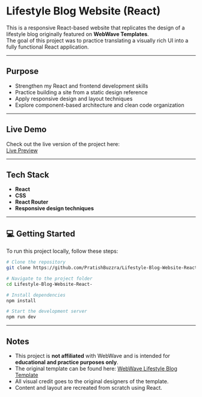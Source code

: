 # Lifestyle Blog Website (React)

This is a responsive React-based website that replicates the design of a lifestyle blog originally featured on **WebWave Templates**.  
The goal of this project was to practice translating a visually rich UI into a fully functional React application.

---

##  Purpose
- Strengthen my React and frontend development skills  
- Practice building a site from a static design reference  
- Apply responsive design and layout techniques  
- Explore component-based architecture and clean code organization  

---

##  Live Demo
Check out the live version of the project here:  
[Live Preview](https://lifestyle-blog-website-react.vercel.app/)

---

##  Tech Stack
- **React**  
- **CSS**  
- **React Router**   
- **Responsive design techniques**  

---

## 💻 Getting Started

To run this project locally, follow these steps:

```bash
# Clone the repository
git clone https://github.com/PratishBuzzra/Lifestyle-Blog-Website-React-.git

# Navigate to the project folder
cd Lifestyle-Blog-Website-React-

# Install dependencies
npm install

# Start the development server
npm run dev

```

---

##  Notes
- This project is **not affiliated** with WebWave and is intended for **educational and practice purposes only**.  
- The original template can be found here: [WebWave Lifestyle Blog Template](https://templates.webwave.me/zf2xqj?_gl=1*1b1fkc9*_gcl_au*MTQwOTg3MDcyNi4xNzUxMzc2NDg0)  
- All visual credit goes to the original designers of the template.  
- Content and layout are recreated from scratch using React.  
